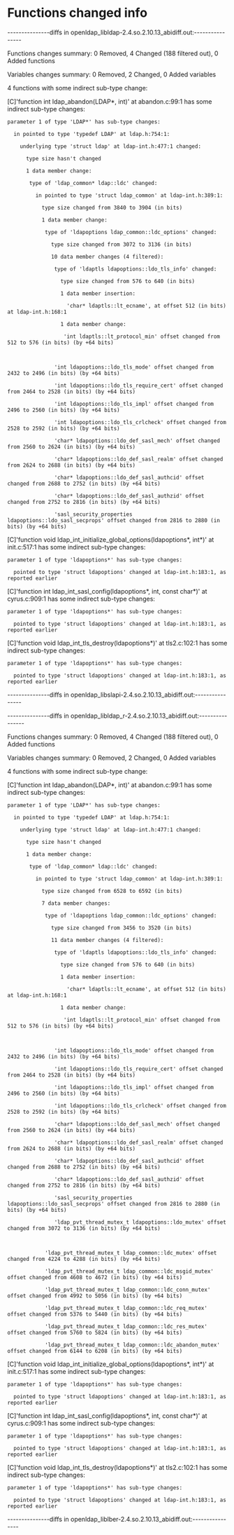 # Functions changed info

---------------diffs in openldap_libldap-2.4.so.2.10.13_abidiff.out:----------------

Functions changes summary: 0 Removed, 4 Changed (188 filtered out), 0 Added functions

Variables changes summary: 0 Removed, 2 Changed, 0 Added variables



4 functions with some indirect sub-type change:



  [C]'function int ldap_abandon(LDAP*, int)' at abandon.c:99:1 has some indirect sub-type changes:

    parameter 1 of type 'LDAP*' has sub-type changes:

      in pointed to type 'typedef LDAP' at ldap.h:754:1:

        underlying type 'struct ldap' at ldap-int.h:477:1 changed:

          type size hasn't changed

          1 data member change:

           type of 'ldap_common* ldap::ldc' changed:

             in pointed to type 'struct ldap_common' at ldap-int.h:389:1:

               type size changed from 3840 to 3904 (in bits)

               1 data member change:

                type of 'ldapoptions ldap_common::ldc_options' changed:

                  type size changed from 3072 to 3136 (in bits)

                  10 data member changes (4 filtered):

                   type of 'ldaptls ldapoptions::ldo_tls_info' changed:

                     type size changed from 576 to 640 (in bits)

                     1 data member insertion:

                       'char* ldaptls::lt_ecname', at offset 512 (in bits) at ldap-int.h:168:1

                     1 data member change:

                      'int ldaptls::lt_protocol_min' offset changed from 512 to 576 (in bits) (by +64 bits)



                   'int ldapoptions::ldo_tls_mode' offset changed from 2432 to 2496 (in bits) (by +64 bits)

                   'int ldapoptions::ldo_tls_require_cert' offset changed from 2464 to 2528 (in bits) (by +64 bits)

                   'int ldapoptions::ldo_tls_impl' offset changed from 2496 to 2560 (in bits) (by +64 bits)

                   'int ldapoptions::ldo_tls_crlcheck' offset changed from 2528 to 2592 (in bits) (by +64 bits)

                   'char* ldapoptions::ldo_def_sasl_mech' offset changed from 2560 to 2624 (in bits) (by +64 bits)

                   'char* ldapoptions::ldo_def_sasl_realm' offset changed from 2624 to 2688 (in bits) (by +64 bits)

                   'char* ldapoptions::ldo_def_sasl_authcid' offset changed from 2688 to 2752 (in bits) (by +64 bits)

                   'char* ldapoptions::ldo_def_sasl_authzid' offset changed from 2752 to 2816 (in bits) (by +64 bits)

                   'sasl_security_properties ldapoptions::ldo_sasl_secprops' offset changed from 2816 to 2880 (in bits) (by +64 bits)







  [C]'function void ldap_int_initialize_global_options(ldapoptions*, int*)' at init.c:517:1 has some indirect sub-type changes:

    parameter 1 of type 'ldapoptions*' has sub-type changes:

      pointed to type 'struct ldapoptions' changed at ldap-int.h:183:1, as reported earlier



  [C]'function int ldap_int_sasl_config(ldapoptions*, int, const char*)' at cyrus.c:909:1 has some indirect sub-type changes:

    parameter 1 of type 'ldapoptions*' has sub-type changes:

      pointed to type 'struct ldapoptions' changed at ldap-int.h:183:1, as reported earlier



  [C]'function void ldap_int_tls_destroy(ldapoptions*)' at tls2.c:102:1 has some indirect sub-type changes:

    parameter 1 of type 'ldapoptions*' has sub-type changes:

      pointed to type 'struct ldapoptions' changed at ldap-int.h:183:1, as reported earlier





---------------diffs in openldap_libslapi-2.4.so.2.10.13_abidiff.out:----------------

---------------diffs in openldap_libldap_r-2.4.so.2.10.13_abidiff.out:----------------

Functions changes summary: 0 Removed, 4 Changed (188 filtered out), 0 Added functions

Variables changes summary: 0 Removed, 2 Changed, 0 Added variables



4 functions with some indirect sub-type change:



  [C]'function int ldap_abandon(LDAP*, int)' at abandon.c:99:1 has some indirect sub-type changes:

    parameter 1 of type 'LDAP*' has sub-type changes:

      in pointed to type 'typedef LDAP' at ldap.h:754:1:

        underlying type 'struct ldap' at ldap-int.h:477:1 changed:

          type size hasn't changed

          1 data member change:

           type of 'ldap_common* ldap::ldc' changed:

             in pointed to type 'struct ldap_common' at ldap-int.h:389:1:

               type size changed from 6528 to 6592 (in bits)

               7 data member changes:

                type of 'ldapoptions ldap_common::ldc_options' changed:

                  type size changed from 3456 to 3520 (in bits)

                  11 data member changes (4 filtered):

                   type of 'ldaptls ldapoptions::ldo_tls_info' changed:

                     type size changed from 576 to 640 (in bits)

                     1 data member insertion:

                       'char* ldaptls::lt_ecname', at offset 512 (in bits) at ldap-int.h:168:1

                     1 data member change:

                      'int ldaptls::lt_protocol_min' offset changed from 512 to 576 (in bits) (by +64 bits)



                   'int ldapoptions::ldo_tls_mode' offset changed from 2432 to 2496 (in bits) (by +64 bits)

                   'int ldapoptions::ldo_tls_require_cert' offset changed from 2464 to 2528 (in bits) (by +64 bits)

                   'int ldapoptions::ldo_tls_impl' offset changed from 2496 to 2560 (in bits) (by +64 bits)

                   'int ldapoptions::ldo_tls_crlcheck' offset changed from 2528 to 2592 (in bits) (by +64 bits)

                   'char* ldapoptions::ldo_def_sasl_mech' offset changed from 2560 to 2624 (in bits) (by +64 bits)

                   'char* ldapoptions::ldo_def_sasl_realm' offset changed from 2624 to 2688 (in bits) (by +64 bits)

                   'char* ldapoptions::ldo_def_sasl_authcid' offset changed from 2688 to 2752 (in bits) (by +64 bits)

                   'char* ldapoptions::ldo_def_sasl_authzid' offset changed from 2752 to 2816 (in bits) (by +64 bits)

                   'sasl_security_properties ldapoptions::ldo_sasl_secprops' offset changed from 2816 to 2880 (in bits) (by +64 bits)

                   'ldap_pvt_thread_mutex_t ldapoptions::ldo_mutex' offset changed from 3072 to 3136 (in bits) (by +64 bits)



                'ldap_pvt_thread_mutex_t ldap_common::ldc_mutex' offset changed from 4224 to 4288 (in bits) (by +64 bits)

                'ldap_pvt_thread_mutex_t ldap_common::ldc_msgid_mutex' offset changed from 4608 to 4672 (in bits) (by +64 bits)

                'ldap_pvt_thread_mutex_t ldap_common::ldc_conn_mutex' offset changed from 4992 to 5056 (in bits) (by +64 bits)

                'ldap_pvt_thread_mutex_t ldap_common::ldc_req_mutex' offset changed from 5376 to 5440 (in bits) (by +64 bits)

                'ldap_pvt_thread_mutex_t ldap_common::ldc_res_mutex' offset changed from 5760 to 5824 (in bits) (by +64 bits)

                'ldap_pvt_thread_mutex_t ldap_common::ldc_abandon_mutex' offset changed from 6144 to 6208 (in bits) (by +64 bits)





  [C]'function void ldap_int_initialize_global_options(ldapoptions*, int*)' at init.c:517:1 has some indirect sub-type changes:

    parameter 1 of type 'ldapoptions*' has sub-type changes:

      pointed to type 'struct ldapoptions' changed at ldap-int.h:183:1, as reported earlier



  [C]'function int ldap_int_sasl_config(ldapoptions*, int, const char*)' at cyrus.c:909:1 has some indirect sub-type changes:

    parameter 1 of type 'ldapoptions*' has sub-type changes:

      pointed to type 'struct ldapoptions' changed at ldap-int.h:183:1, as reported earlier



  [C]'function void ldap_int_tls_destroy(ldapoptions*)' at tls2.c:102:1 has some indirect sub-type changes:

    parameter 1 of type 'ldapoptions*' has sub-type changes:

      pointed to type 'struct ldapoptions' changed at ldap-int.h:183:1, as reported earlier





---------------diffs in openldap_liblber-2.4.so.2.10.13_abidiff.out:----------------

